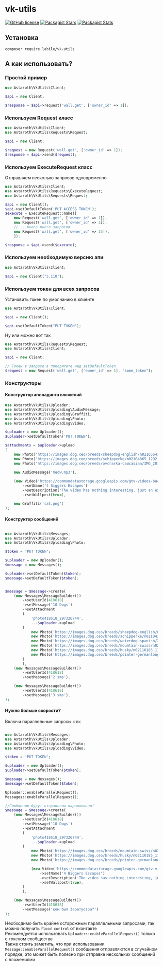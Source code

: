 # vk-utils

[![GitHub license](https://img.shields.io/badge/license-BSD-green.svg)](https://github.com/labi-le/vk-utils/blob/main/LICENSE)
[![Packagist Stars](https://img.shields.io/packagist/stars/labile/vk-utils)](https://packagist.org/packages/labile/vk-utils/stats)
[![Packagist Stats](https://img.shields.io/packagist/dt/labile/vk-utils)](https://packagist.org/packages/labile/vk-utils/stats)

## Установка

`composer require labile/vk-utils`

## А как использовать?

### Простой пример

```php
use Astaroth\VkUtils\Client;

$api = new Client;

$response = $api->request('wall.get', ['owner_id' => 1]);
```

### Используем Request класс

```php
use Astaroth\VkUtils\Client;
use Astaroth\VkUtils\Requests\Request;

$api = new Client;

$request = new Request('wall.get', ['owner_id' => 1]);
$response = $api->send($request);
```

### Используем ExecuteRequest класс

Отправляем несколько запросов одновременно

```php
use Astaroth\VkUtils\Client;
use Astaroth\VkUtils\Requests\ExecuteRequest;
use Astaroth\VkUtils\Requests\Request;

$api = new Client();
$api->setDefaultToken('PUT ACCESS TOKEN');
$execute = ExecuteRequest::make([
    new Request('wall.get', ['owner_id' => 1]),
    new Request('wall.get', ['owner_id' => 2]),
    // ...много много запросов
    new Request('wall.get', ['owner_id' => 25]),
    ]);

$response = $api->send($execute);
```

### Используем необходимую версию апи

```php
use Astaroth\VkUtils\Client;

$api = new Client('5.110');
```

### Используем токен для всех запросов

Установить токен по умолчанию в клиенте

```php
use Astaroth\VkUtils\Client;

$api = new Client();

$api->setDefaultToken("PUT TOKEN");
```

Ну или можно вот так

```php
use Astaroth\VkUtils\Requests\Request;
use Astaroth\VkUtils\Client;

$api = new Client;

// Токен в запросе в приоритете над setDefaultToken
$request = new Request('wall.get', ['owner_id' => 1], "some_token");
```

### Конструкторы

#### Конструктор аплоадинга вложений

```php
use Astaroth\VkUtils\Uploader;
use Astaroth\VkUtils\Uploading\AudioMessage;
use Astaroth\VkUtils\Uploading\Graffiti;
use Astaroth\VkUtils\Uploading\Photo;
use Astaroth\VkUtils\Uploading\Video;

$uploader = new Uploader();
$uploader->setDefaultToken('PUT TOKEN');

$attachments = $uploader->upload
(
    new Photo('https://images.dog.ceo/breeds/sheepdog-english/n02105641_8701.jpg'),
    new Photo('https://images.dog.ceo/breeds/schipperke/n02104365_1292.jpg'),
    new Photo('https://images.dog.ceo/breeds/ovcharka-caucasian/IMG_20190528_194200.jpg'),

    new AudioMessage('meow.mp3'),
    
    (new Video('https://commondatastorage.googleapis.com/gtv-videos-bucket/sample/ForBiggerEscapes.mp4'))
        ->setName('4 Biggers Escapes')
        ->setDescription('The video has nothing interesting, just an example')
        ->setWallpost(true),

    new Graffiti('cat.png')
);
```

#### Конструктор сообщений

```php

use Astaroth\VkUtils\Messages;
use Astaroth\VkUtils\Uploader;
use Astaroth\VkUtils\Uploading\Photo;

$token = 'PUT TOKEN';

$uploader = new Uploader();
$message = new Messages();

$uploader->setDefaultToken($token);
$message->setDefaultToken($token);


$message = $message->create(
    (new Messages\MessageBuilder())
        ->setUserId(418618)
        ->setMessage('10 Dogs')
        ->setAttachment
        (
            'photo418618_297326744',
            ...$uploader->upload
        (
            new Photo('https://images.dog.ceo/breeds/sheepdog-english/n02105641_8701.jpg'),
            new Photo('https://images.dog.ceo/breeds/schipperke/n02104365_1292.jpg'),
            new Photo('https://images.dog.ceo/breeds/waterdog-spanish/20190208_063211.jpg'),
            new Photo('https://images.dog.ceo/breeds/mountain-swiss/n02107574_2222.jpg'),
            new Photo('https://images.dog.ceo/breeds/husky/n02110185_11783.jpg'),
            new Photo('https://images.dog.ceo/breeds/pointer-germanlonghair/hans3.jpg'),
        )
        ),
    (new Messages\MessageBuilder())
        ->setUserId(418618)
        ->setMessage('2 sms'),

    (new Messages\MessageBuilder())
        ->setUserId(418618)
        ->setMessage('3 sms'),
);
```

#### Нужно больше скорости?

Включи параллельные запросы к вк

```php

use Astaroth\VkUtils\Messages;
use Astaroth\VkUtils\Uploader;
use Astaroth\VkUtils\Uploading\Photo;
use Astaroth\VkUtils\Uploading\Video;

$token = 'PUT TOKEN';

$uploader = new Uploader();
$uploader->setDefaultToken($token);

$message = new Messages();
$message->setDefaultToken($token);

Uploader::enableParallelRequest();
Messages::enableParallelRequest();

//Сообщения будут отправлены параллельно!
$message = $message->create(
    (new Messages\MessageBuilder())
        ->setUserId(418618)
        ->setMessage('10 Dogs')
        ->setAttachment
        (
            'photo418618_297326744',
            ...$uploader->upload
        (
            new Photo('https://images.dog.ceo/breeds/mountain-swiss/n02107574_2222.jpg'),
            new Photo('https://images.dog.ceo/breeds/husky/n02110185_11783.jpg'),
            new Photo('https://images.dog.ceo/breeds/pointer-germanlonghair/hans3.jpg'),

            (new Video('https://commondatastorage.googleapis.com/gtv-videos-bucket/sample/ForBiggerEscapes.mp4'))
                ->setName('4 Biggers Escapes')
                ->setDescription('The video has nothing interesting, just an example')
                ->setWallpost(true),
        )
        ),

    (new Messages\MessageBuilder())
        ->setUserId(418618)
        ->setMessage('кем был Заратустра?')
);
```

Необходимо быть крайне осторожным параллельными запросами, так можно получить `flood control` от вконтакте\
Рекомендуется использовать `Uploader::enableParallelRequest()` только с токеном сообщества\
Также стоить заметить, что при использовании `Message::enableParallelRequest()` сообщения отправляются в случайном
порядке, это может быть полезно при отправке нескольких сообщений с вложениями
